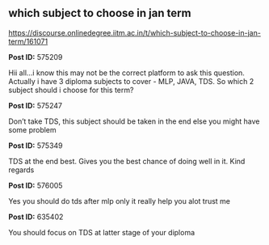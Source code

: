 ## which subject to choose in jan term
https://discourse.onlinedegree.iitm.ac.in/t/which-subject-to-choose-in-jan-term/161071


**Post ID:** 575209

Hii all…i know this may not be the correct platform to ask this question.
Actually i have 3 diploma subjects to cover - MLP, JAVA, TDS. So which 2 subject should i choose for this term?

**Post ID:** 575247

Don’t take TDS, this subject should be taken in the end else you might have some problem

**Post ID:** 575349

TDS at the end best. Gives you the best chance of doing well in it.
Kind regards

**Post ID:** 576005

Yes you should do tds after mlp only it really help you alot trust me

**Post ID:** 635402

You should focus on TDS at latter stage of your diploma
